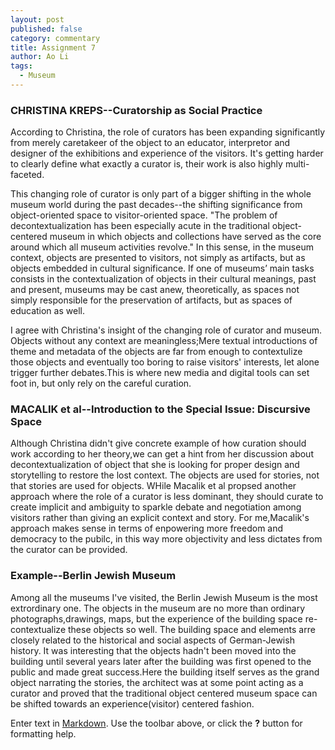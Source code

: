 ```yaml
---
layout: post
published: false
category: commentary
title: Assignment 7
author: Ao Li
tags:
  - Museum
---
```

### CHRISTINA KREPS--Curatorship as Social Practice

According to Christina, the role of curators has been expanding significantly from merely  caretakeer of the object to an educator, interpretor and designer of the exhibitions and experience of the visitors. It's getting harder to clearly define what exactly a curator is, their work is also highly multi-faceted.

This changing role of curator is only part of a bigger shifting in the whole museum world during the past decades--the shifting significance from object-oriented space to visitor-oriented space. "The problem of decontextualization has been especially acute in the traditional object-centered museum in which objects and collections have served as the core around which all museum activities revolve." In this sense, in the museum context, objects are presented to visitors, not simply as artifacts, but as objects embedded in cultural significance. If one of museums’ main tasks consists in the contextualization of objects in their cultural meanings, past and present, museums may be cast anew, theoretically, as spaces not simply responsible for the preservation of artifacts, but as spaces of education as well.

I agree with Christina's insight of the changing role of curator and museum. Objects without any context are meaningless;Mere textual introductions of theme and metadata of the objects are far from enough to contextulize those objects and eventually too boring to raise visitors' interests, let alone trigger further debates.This is where new media and digital tools can set foot in, but only rely on the careful curation. 

### MACALIK et al--Introduction to the Special Issue: Discursive Space

Although Christina didn't give concrete example of how curation should work according to her theory,we can get a hint from her discussion about decontextualization of object that she is looking for proper design and storytelling to restore the lost context. The objects are used for stories, not that stories are used for objects. WHile Macalik et al propsed another approach where the role of a curator is less dominant, they should curate to create implicit and ambiguity to sparkle debate and negotiation among visitors rather than giving an explicit context and story. For me,Macalik's approach makes sense in terms of enpowering more freedom and democracy to the pubilc, in this way more objectivity and less dictates from the curator can be provided.

### Example--Berlin Jewish Museum

Among all the museums I've visited, the Berlin Jewish Museum is the most extrordinary one. The objects in the museum are no more than ordinary photographs,drawings, maps, but the experience of the building space re-contextualize these objects so well. The building space and elements arre closely related to the historical and social aspects of German-Jewish history. It was interesting that the objects hadn't been moved into the building until several years later after the building was first opened to the public and made great success.Here the building itself serves as the grand object narrating the stories, the architect was at some point acting as a curator and proved that the traditional object centered museum space can be shifted towards an experience(visitor) centered fashion. 








Enter text in [Markdown](http://daringfireball.net/projects/markdown/). Use the toolbar above, or click the **?** button for formatting help.
